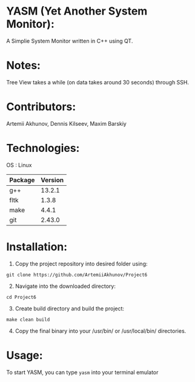 # YASM (Yet Another System Monitor):
A Simplie System Monitor written in C++ using QT.

# Notes:
Tree View takes a while (on data takes around 30 seconds) through SSH.

# Contributors:
Artemii Akhunov, Dennis Kilseev, Maxim Barskiy

# Technologies:
OS : Linux

| Package | Version |
|---------|---------|
|   g++   |  13.2.1 |
|   fltk  |  1.3.8  |
|   make  |  4.4.1  |
|   git   |  2.43.0 |

# Installation:

1. Copy the project repository into desired folder using:

`git clone https://github.com/ArtemiiAkhunov/Project6`

2. Navigate into the downloaded directory:

`cd Project6`

3. Create build directory and build the project:

`make clean build`

4. Copy the final binary into your /usr/bin/ or /usr/local/bin/ directories.

# Usage:

To start YASM, you can type `yasm` into your terminal emulator 

